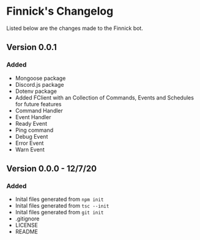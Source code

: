 # Finnick's Changelog
Listed below are the changes made to the Finnick bot.

## Version 0.0.1

### Added

- Mongoose package
- Discord.js package
- Dotenv package
- Added FClient with an Collection of Commands, Events and Schedules for future features
- Command Handler
- Event Handler
- Ready Event
- Ping command
- Debug Event
- Error Event
- Warn Event



## Version 0.0.0 - 12/7/20

### Added

- Inital files generated from `npm init`
- Inital files generated from `tsc --init`
- Inital files generated from `git init`
- .gitignore
- LICENSE
- README